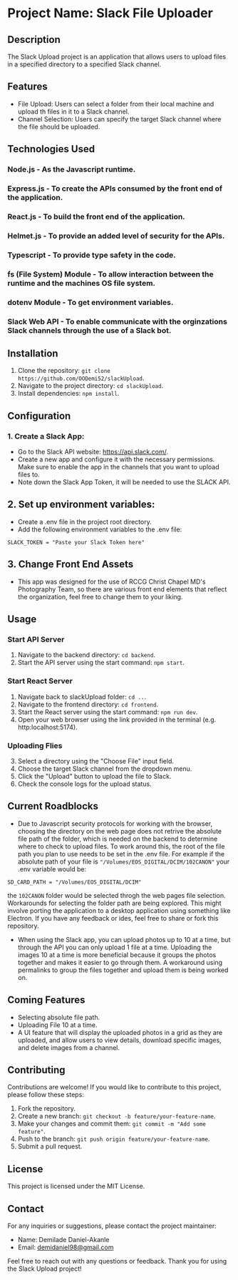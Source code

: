 # Project Name: Slack File Uploader

## Description
The Slack Upload project is an application that allows users to upload files in a specified directory to a specified Slack channel.

## Features
- File Upload: Users can select a folder from their local machine and upload th files in it to a Slack channel.
- Channel Selection: Users can specify the target Slack channel where the file should be uploaded.

## Technologies Used
### Node.js - As the Javascript runtime.
### Express.js - To create the APIs consumed by the front end of the application.
### React.js - To build the front end of the application.
### Helmet.js - To provide an added level of security for the APIs.
### Typescript - To provide type safety in the code.
### fs (File System) Module - To allow interaction between the runtime and the machines OS file system.
### dotenv Module - To get environment variables.
### Slack Web API - To enable communicate with the orginzations Slack channels through the use of a Slack bot.

## Installation
1. Clone the repository: ```git clone https://github.com/OODemi52/slackUpload```.
2. Navigate to the project directory: ```cd slackUpload```.
3. Install dependencies: ```npm install```.

## Configuration
### 1. Create a Slack App:
- Go to the Slack API website: https://api.slack.com/.
- Create a new app and configure it with the necessary permissions. Make sure to enable the app in the channels that you want to upload files to.
- Note down the Slack App Token, it will be needed to use the SLACK API.

## 2. Set up environment variables:
- Create a .env file in the project root directory.
- Add the following environment variables to the .env file:

```
SLACK_TOKEN = "Paste your Slack Token here"
```
## 3. Change Front End Assets
- This app was designed for the use of RCCG Christ Chapel MD's Photography Team, so there are various front end elements that reflect the organization, feel free to change them to your liking.

## Usage
### Start API Server
1. Navigate to the backend directory: ```cd backend```.
2. Start the API server using the start command: ```npm start```.

### Start React Server
1. Navigate back to slackUpload folder: ```cd ..```.
2. Navigate to the frontend directory: ```cd frontend```.
3. Start the React server using the start command: ```npm run dev```.
4. Open your web browser using the link provided in the terminal (e.g. http:localhost:5174).

### Uploading Flies
3. Select a directory using the "Choose File" input field.
4. Choose the target Slack channel from the dropdown menu.
6. Click the "Upload" button to upload the file to Slack.
7. Check the console logs for the upload status.

## Current Roadblocks
- Due to Javascript security protocols for working with the browser, choosing the directory on the web page does not retrive the absolute file path of the folder, which is needed on the backend to determine where to check to upload files. To work around this, the root of the file path you plan to use needs to be set in the .env file. For example if the absolute path of your file is ```"/Volumes/EOS_DIGITAL/DCIM/102CANON"``` your .env variable would be:
```
SD_CARD_PATH = "/Volumes/EOS_DIGITAL/DCIM"
```
the ```102CANON``` folder would be selected throgh the web pages file selection. Workarounds for selecting the folder path are being explored. This might involve porting the application to a desktop application using something like Electron. If you have any feedback or ides, feel free to share or fork this repository.
- When using the Slack app, you can upload photos up to 10 at a time, but through the API you can only upload 1 file at a time. Uploading the images 10 at a time is more beneficial because it groups the photos together and makes it easier to go through them. A workaround using permalinks to group the files together and upload them is being worked on.

## Coming Features
- Selecting absolute file path.
- Uploading File 10 at a time.
- A UI feature that will display the uploaded photos in a grid as they are uploaded, and allow users to view details, download specific images, and delete images from a channel.

## Contributing
Contributions are welcome! If you would like to contribute to this project, please follow these steps:
1. Fork the repository.
2. Create a new branch: ```git checkout -b feature/your-feature-name```.
3. Make your changes and commit them: ```git commit -m "Add some feature"```.
4. Push to the branch: ```git push origin feature/your-feature-name```.
5. Submit a pull request.

## License
This project is licensed under the MIT License.

## Contact
For any inquiries or suggestions, please contact the project maintainer:
- Name: Demilade Daniel-Akanle
- Email: demidaniel98@gmail.com

Feel free to reach out with any questions or feedback. Thank you for using the Slack Upload project!